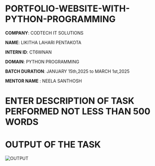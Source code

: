 # PORTFOLIO-WEBSITE-WITH-PYTHON-PROGRAMMING

**COMPANY**: CODTECH IT SOLUTIONS

**NAME**: LIKITHA LAHARI PENTAKOTA

**INTERN ID**: CT6WNAN

**DOMAIN**: PYTHON PROGRAMMING

**BATCH DURATION**: JANUARY 15th,2025 to MARCH 1st,2025

**MENTOR NAME** : NEELA SANTHOSH

# ENTER DESCRIPTION OF TASK PERFORMED NOT LESS THAN 500 WORDS

# OUTPUT OF THE TASK

![OUTPUT](https://github.com/user-attachments/assets/00a91d6c-6aee-4f67-88a2-368d65989b86)

